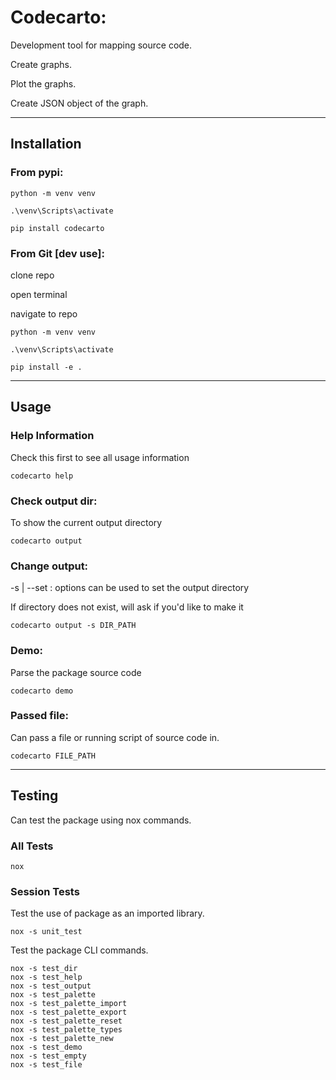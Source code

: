 # Codecarto:

Development tool for mapping source code.

Create graphs.

Plot the graphs.

Create JSON object of the graph.

---

## Installation

### From pypi:

```
python -m venv venv

.\venv\Scripts\activate

pip install codecarto
```

### From Git [dev use]:

clone repo

open terminal

navigate to repo

```
python -m venv venv

.\venv\Scripts\activate

pip install -e .
```

---

## Usage

### Help Information

Check this first to see all usage information

```
codecarto help
```

### Check output dir:

To show the current output directory

```
codecarto output
```

### Change output:

-s | --set : options can be used to set the output directory

If directory does not exist, will ask if you'd like to make it

```
codecarto output -s DIR_PATH
```

### Demo:

Parse the package source code

```
codecarto demo
```

### Passed file:

Can pass a file or running script of source code in.

```
codecarto FILE_PATH
```

---

## Testing

Can test the package using nox commands.

### All Tests

```
nox
```

### Session Tests

Test the use of package as an imported library.

```
nox -s unit_test
```

Test the package CLI commands.

```
nox -s test_dir
nox -s test_help
nox -s test_output
nox -s test_palette
nox -s test_palette_import
nox -s test_palette_export
nox -s test_palette_reset
nox -s test_palette_types
nox -s test_palette_new
nox -s test_demo
nox -s test_empty
nox -s test_file
```
